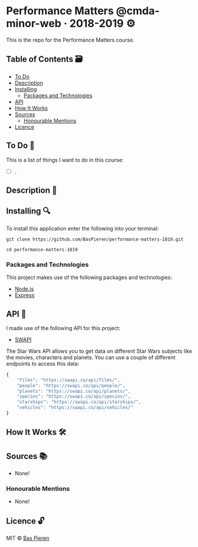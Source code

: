 # Performance Matters @cmda-minor-web · 2018-2019 ⚙️

This is the repo for the Performance Matters course.

## Table of Contents 🗃
* [To Do](#to-do-)
* [Description](#description-)
* [Installing](#installing-)
  * [Packages and Technologies](#packages-and-technologies)
* [API](#api-)
* [How It Works](#how-it-works-️)
* [Sources](#sources-)
  * [Honourable Mentions](#honourable-mentions)
* [Licence](#licence-)

## To Do 📌
This is a list of things I want to do in this course:

- [ ] .

## Description 📝

## Installing 🔍
To install this application enter the following into your terminal:
```
git clone https://github.com/BasPieren/performance-matters-1819.git

cd performance-matters-1819
```

### Packages and Technologies
This project makes use of the following packages and technologies:

  * [Node.js](https://nodejs.org/en/)
  * [Express](https://expressjs.com/)

## API 🐒
I made use of the following API for this project:

* [SWAPI](https://swapi.co)

The Star Wars API allows you to get data on different Star Wars subjects like the movies, characters and planets. You can use a couple of different endpoints to access this data:
```js
{
    "films": "https://swapi.co/api/films/",
    "people": "https://swapi.co/api/people/",
    "planets": "https://swapi.co/api/planets/",
    "species": "https://swapi.co/api/species/",
    "starships": "https://swapi.co/api/starships/",
    "vehicles": "https://swapi.co/api/vehicles/"
}
```

## How It Works 🛠️

## Sources 📚

  * None!

### Honourable Mentions

  * None!

## Licence 🔓
MIT © [Bas Pieren](https://github.com/BasPieren)
